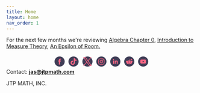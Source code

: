 ```yaml
---
title: Home
layout: home
nav_order: 1
---
```


For the next few months we're reviewing <a href=" ">Algebra Chapter 0</a>, <a href="">Introduction to Measure Theory</a>, <a href="">An Epsilon of Room.</a>
        
  <div class="text-center mt-5">
<!-- Social Media Icons by NiftyButtons https://niftybuttons.com --><div style="display: flex; flex-wrap:wrap; align-items: center; justify-content: center;"><a href="https://facebook.com/jtpmathfacebook" target="_blank" rel="noopener noreferrer" style="text-decoration:none;border:0;width:23px;height:23px;padding:2px;margin:5px;color:#ff6584;border-radius:50%;background-color:#3f3d56;"><svg class="niftybutton-facebook" style="display:block;fill:currentColor" data-donate="true" data-tag="fac" data-name="Facebook" viewBox="0 0 512 512" preserveAspectRatio="xMidYMid meet"><title>Facebook social icon</title>
    <path d="M211.9 197.4h-36.7v59.9h36.7V433.1h70.5V256.5h49.2l5.2-59.1h-54.4c0 0 0-22.1 0-33.7 0-13.9 2.8-19.5 16.3-19.5 10.9 0 38.2 0 38.2 0V82.9c0 0-40.2 0-48.8 0 -52.5 0-76.1 23.1-76.1 67.3C211.9 188.8 211.9 197.4 211.9 197.4z"></path>
</svg></a><a href="https://tiktok.com/@jtpmath" target="_blank" rel="noopener noreferrer" style="text-decoration:none;border:0;width:23px;height:23px;padding:2px;margin:5px;color:#ff6584;border-radius:50%;background-color:#3f3d56;"><svg class="niftybutton-tiktok" style="display:block;fill:currentColor" data-donate="true" data-tag="tic" data-name="TikTok" viewBox="0 0 512 512" preserveAspectRatio="xMidYMid meet"><title>TikTok social icon</title>
     <path d="M 386.160156 141.550781 C 383.457031 140.15625 380.832031 138.625 378.285156 136.964844 C 370.878906 132.070312 364.085938 126.300781 358.058594 119.785156 C 342.976562 102.523438 337.339844 85.015625 335.265625 72.757812 L 335.351562 72.757812 C 333.617188 62.582031 334.332031 56 334.441406 56 L 265.742188 56 L 265.742188 321.648438 C 265.742188 325.214844 265.742188 328.742188 265.589844 332.226562 C 265.589844 332.660156 265.550781 333.058594 265.523438 333.523438 C 265.523438 333.714844 265.523438 333.917969 265.484375 334.117188 C 265.484375 334.167969 265.484375 334.214844 265.484375 334.265625 C 264.011719 353.621094 253.011719 370.976562 236.132812 380.566406 C 227.472656 385.496094 217.675781 388.078125 207.707031 388.066406 C 175.699219 388.066406 149.757812 361.964844 149.757812 329.734375 C 149.757812 297.5 175.699219 271.398438 207.707031 271.398438 C 213.765625 271.394531 219.789062 272.347656 225.550781 274.226562 L 225.632812 204.273438 C 190.277344 199.707031 154.621094 210.136719 127.300781 233.042969 C 115.457031 243.328125 105.503906 255.605469 97.882812 269.316406 C 94.984375 274.316406 84.042969 294.410156 82.714844 327.015625 C 81.882812 345.523438 87.441406 364.699219 90.089844 372.625 L 90.089844 372.792969 C 91.757812 377.457031 98.214844 393.382812 108.742188 406.808594 C 117.230469 417.578125 127.253906 427.035156 138.5 434.882812 L 138.5 434.714844 L 138.667969 434.882812 C 171.925781 457.484375 208.800781 456 208.800781 456 C 215.183594 455.742188 236.566406 456 260.851562 444.492188 C 287.785156 431.734375 303.117188 412.726562 303.117188 412.726562 C 312.914062 401.367188 320.703125 388.425781 326.148438 374.449219 C 332.367188 358.109375 334.441406 338.507812 334.441406 330.675781 L 334.441406 189.742188 C 335.273438 190.242188 346.375 197.582031 346.375 197.582031 C 346.375 197.582031 362.367188 207.832031 387.316406 214.507812 C 405.214844 219.257812 429.332031 220.257812 429.332031 220.257812 L 429.332031 152.058594 C 420.882812 152.976562 403.726562 150.308594 386.160156 141.550781 Z M 386.160156 141.550781"></path>
</svg></a><a href="https://twitter.com/jtpmath" target="_blank" rel="noopener noreferrer" style="text-decoration:none;border:0;width:23px;height:23px;padding:2px;margin:5px;color:#ff6584;border-radius:50%;background-color:#3f3d56;"><svg class="niftybutton-twitterx" style="display:block;fill:currentColor" data-donate="true" data-tag="twix" data-name="TwitterX" viewBox="0 0 512 512" preserveAspectRatio="xMidYMid meet"><title>Twitter X social icon</title>
<path d="M 304.757 216.824 L 495.394 0 L 450.238 0 L 284.636 188.227 L 152.475 0 L 0 0 L 199.902 284.656 L 0 512 L 45.16 512 L 219.923 313.186 L 359.525 512 L 512 512 M 61.456 33.322 L 130.835 33.322 L 450.203 480.317 L 380.811 480.317 "></path>
</svg></a><a href="https://instagram.com/jtpmath" target="_blank" rel="noopener noreferrer" style="text-decoration:none;border:0;width:23px;height:23px;padding:2px;margin:5px;color:#ff6584;border-radius:50%;background-color:#3f3d56;"><svg class="niftybutton-instagram" style="display:block;fill:currentColor" data-donate="true" data-tag="ins" data-name="Instagram" viewBox="0 0 512 512" preserveAspectRatio="xMidYMid meet"><title>Instagram social icon</title>
    <path d="M256 109.3c47.8 0 53.4 0.2 72.3 1 17.4 0.8 26.9 3.7 33.2 6.2 8.4 3.2 14.3 7.1 20.6 13.4 6.3 6.3 10.1 12.2 13.4 20.6 2.5 6.3 5.4 15.8 6.2 33.2 0.9 18.9 1 24.5 1 72.3s-0.2 53.4-1 72.3c-0.8 17.4-3.7 26.9-6.2 33.2 -3.2 8.4-7.1 14.3-13.4 20.6 -6.3 6.3-12.2 10.1-20.6 13.4 -6.3 2.5-15.8 5.4-33.2 6.2 -18.9 0.9-24.5 1-72.3 1s-53.4-0.2-72.3-1c-17.4-0.8-26.9-3.7-33.2-6.2 -8.4-3.2-14.3-7.1-20.6-13.4 -6.3-6.3-10.1-12.2-13.4-20.6 -2.5-6.3-5.4-15.8-6.2-33.2 -0.9-18.9-1-24.5-1-72.3s0.2-53.4 1-72.3c0.8-17.4 3.7-26.9 6.2-33.2 3.2-8.4 7.1-14.3 13.4-20.6 6.3-6.3 12.2-10.1 20.6-13.4 6.3-2.5 15.8-5.4 33.2-6.2C202.6 109.5 208.2 109.3 256 109.3M256 77.1c-48.6 0-54.7 0.2-73.8 1.1 -19 0.9-32.1 3.9-43.4 8.3 -11.8 4.6-21.7 10.7-31.7 20.6 -9.9 9.9-16.1 19.9-20.6 31.7 -4.4 11.4-7.4 24.4-8.3 43.4 -0.9 19.1-1.1 25.2-1.1 73.8 0 48.6 0.2 54.7 1.1 73.8 0.9 19 3.9 32.1 8.3 43.4 4.6 11.8 10.7 21.7 20.6 31.7 9.9 9.9 19.9 16.1 31.7 20.6 11.4 4.4 24.4 7.4 43.4 8.3 19.1 0.9 25.2 1.1 73.8 1.1s54.7-0.2 73.8-1.1c19-0.9 32.1-3.9 43.4-8.3 11.8-4.6 21.7-10.7 31.7-20.6 9.9-9.9 16.1-19.9 20.6-31.7 4.4-11.4 7.4-24.4 8.3-43.4 0.9-19.1 1.1-25.2 1.1-73.8s-0.2-54.7-1.1-73.8c-0.9-19-3.9-32.1-8.3-43.4 -4.6-11.8-10.7-21.7-20.6-31.7 -9.9-9.9-19.9-16.1-31.7-20.6 -11.4-4.4-24.4-7.4-43.4-8.3C310.7 77.3 304.6 77.1 256 77.1L256 77.1z"></path>
    <path d="M256 164.1c-50.7 0-91.9 41.1-91.9 91.9s41.1 91.9 91.9 91.9 91.9-41.1 91.9-91.9S306.7 164.1 256 164.1zM256 315.6c-32.9 0-59.6-26.7-59.6-59.6s26.7-59.6 59.6-59.6 59.6 26.7 59.6 59.6S288.9 315.6 256 315.6z"></path>
    <circle cx="351.5" cy="160.5" r="21.5"></circle>
</svg></a><a href="https://www.linkedin.com/in/jtpmath" target="_blank" rel="noopener noreferrer" style="text-decoration:none;border:0;width:23px;height:23px;padding:2px;margin:5px;color:#ff6584;border-radius:50%;background-color:#3f3d56;"><svg class="niftybutton-linkedin" style="display:block;fill:currentColor" data-donate="true" data-tag="lin" data-name="LinkedIn" viewBox="0 0 512 512" preserveAspectRatio="xMidYMid meet"><title>LinkedIn social icon</title>
    <path d="M186.4 142.4c0 19-15.3 34.5-34.2 34.5 -18.9 0-34.2-15.4-34.2-34.5 0-19 15.3-34.5 34.2-34.5C171.1 107.9 186.4 123.4 186.4 142.4zM181.4 201.3h-57.8V388.1h57.8V201.3zM273.8 201.3h-55.4V388.1h55.4c0 0 0-69.3 0-98 0-26.3 12.1-41.9 35.2-41.9 21.3 0 31.5 15 31.5 41.9 0 26.9 0 98 0 98h57.5c0 0 0-68.2 0-118.3 0-50-28.3-74.2-68-74.2 -39.6 0-56.3 30.9-56.3 30.9v-25.2H273.8z"></path>
</svg></a><a href="https://reddit.com/r/jtpmath" target="_blank" rel="noopener noreferrer" style="text-decoration:none;border:0;width:23px;height:23px;padding:2px;margin:5px;color:#ff6584;border-radius:50%;background-color:#3f3d56;"><svg class="niftybutton-reddit" style="display:block;fill:currentColor" data-donate="true" data-tag="red" data-name="Reddit" viewBox="0 0 512 512" preserveAspectRatio="xMidYMid meet"><title>Reddit social icon</title>
    <path d="M 446.984375 251.707031 C 446.984375 227.4375 427.230469 207.703125 402.972656 207.703125 C 392.464844 207.703125 382.632812 211.546875 374.703125 218.269531 C 374.445312 218.425781 374.183594 218.578125 373.929688 218.738281 C 345.3125 200.429688 307.367188 188.742188 265.390625 187.152344 L 290.445312 115.910156 L 352.976562 130.859375 C 353.027344 150.625 369.109375 166.699219 388.902344 166.699219 C 408.707031 166.699219 424.835938 150.582031 424.835938 130.769531 C 424.835938 110.945312 408.707031 94.832031 388.902344 94.832031 C 373.84375 94.832031 360.980469 104.140625 355.648438 117.273438 L 281.5625 99.566406 L 250.792969 186.992188 C 207.023438 187.8125 167.355469 199.660156 137.671875 218.582031 C 129.679688 211.648438 119.710938 207.695312 109.007812 207.695312 C 84.746094 207.695312 65.019531 227.4375 65.019531 251.703125 C 65.019531 266.714844 72.765625 280.582031 85.3125 288.652344 C 84.546875 293.027344 84.0625 297.460938 84.0625 301.976562 C 84.0625 365.492188 161.046875 417.164062 255.664062 417.164062 C 350.296875 417.164062 427.285156 365.492188 427.285156 301.976562 C 427.285156 297.597656 426.847656 293.285156 426.125 289.027344 C 439.011719 281.015625 446.984375 266.949219 446.984375 251.707031 Z M 314.019531 308.679688 C 299.085938 308.679688 286.992188 296.589844 286.992188 281.636719 C 286.992188 266.714844 299.085938 254.613281 314.019531 254.613281 C 328.953125 254.613281 341.066406 266.714844 341.066406 281.636719 C 341.066406 296.589844 328.945312 308.679688 314.019531 308.679688 Z M 319.398438 354.785156 C 318.585938 355.613281 299.203125 375.355469 255.359375 375.355469 C 211.273438 375.355469 193.652344 355.347656 192.914062 354.488281 C 190.441406 351.597656 190.78125 347.222656 193.671875 344.746094 C 196.5625 342.292969 200.890625 342.609375 203.390625 345.453125 C 203.785156 345.898438 218.496094 361.542969 255.359375 361.542969 C 292.839844 361.542969 309.285156 345.339844 309.460938 345.183594 C 312.105469 342.46875 316.484375 342.417969 319.207031 345.066406 C 321.925781 347.707031 322.023438 352.027344 319.398438 354.785156 Z M 174.117188 281.636719 C 174.117188 266.714844 186.207031 254.613281 201.164062 254.613281 C 216.074219 254.613281 228.191406 266.714844 228.191406 281.636719 C 228.191406 296.589844 216.074219 308.679688 201.164062 308.679688 C 186.210938 308.679688 174.117188 296.589844 174.117188 281.636719 Z M 174.117188 281.636719 "></path>
</svg></a><a href="https://youtube.com/@jtpmath" target="_blank" rel="noopener noreferrer" style="text-decoration:none;border:0;width:23px;height:23px;padding:2px;margin:5px;color:#ff6584;border-radius:50%;background-color:#3f3d56;"><svg class="niftybutton-youtube" style="display:block;fill:currentColor" data-donate="true" data-tag="you" data-name="YouTube" viewBox="0 0 512 512" preserveAspectRatio="xMidYMid meet"><title>YouTube social icon</title>
    <path d="M422.6 193.6c-5.3-45.3-23.3-51.6-59-54 -50.8-3.5-164.3-3.5-215.1 0 -35.7 2.4-53.7 8.7-59 54 -4 33.6-4 91.1 0 124.8 5.3 45.3 23.3 51.6 59 54 50.9 3.5 164.3 3.5 215.1 0 35.7-2.4 53.7-8.7 59-54C426.6 284.8 426.6 227.3 422.6 193.6zM222.2 303.4v-94.6l90.7 47.3L222.2 303.4z"></path>
</svg></a></div>
            Contact: <b><a href="mailto:jas@jtpmath.com">jas@jtpmath.com</a></b>
            <p class="m-0"> JTP MATH, INC.</p>

